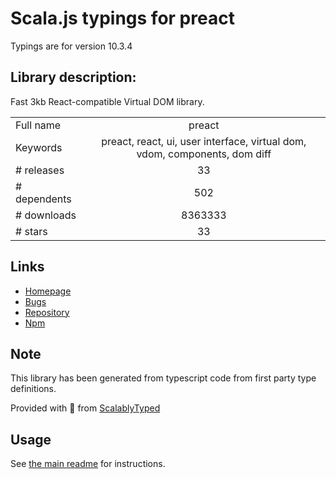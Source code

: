 
# Scala.js typings for preact

Typings are for version 10.3.4

## Library description:
Fast 3kb React-compatible Virtual DOM library.

|                    |                 |
| ------------------ | :-------------: |
| Full name          | preact |
| Keywords           | preact, react, ui, user interface, virtual dom, vdom, components, dom diff |
| # releases         | 33 |
| # dependents       | 502 |
| # downloads        | 8363333 |
| # stars            | 33 |

## Links
- [Homepage](https://preactjs.com)
- [Bugs](https://github.com/preactjs/preact/issues)
- [Repository](https://github.com/preactjs/preact)
- [Npm](https://www.npmjs.com/package/preact)
    


## Note
This library has been generated from typescript code from first party type definitions.

Provided with :purple_heart: from [ScalablyTyped](https://github.com/oyvindberg/ScalablyTyped)

## Usage
See [the main readme](../../readme.md) for instructions.


